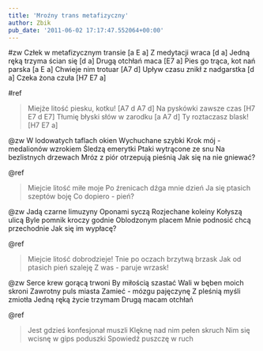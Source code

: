 ```yaml
---
title: 'Mroźny trans metafizyczny'
author: Zbik
pub_date: '2011-06-02 17:17:47.552064+00:00'
---
```


#zw
Człek w metafizycznym transie [a E a]
Z medytacji wraca [d a]
Jedną ręką trzyma ścian się [d a]
Drugą otchłań maca [E7 a]
Pies go trąca, kot nań parska [a E a]
Chwieje nim trotuar [A7 d]
Upływ czasu znikł z nadgarstka [d a]
Czeka żona czuła [H7 E7 a]

#ref
>Miejże litość piesku, kotku! [A7 d A7 d]
>Na pyskówki zawsze czas [H7 E7 d E7]
>Tłumię błyski słów w zarodku [a A7 d]
>Ty roztaczasz blask! [H7 E7 a]

@zw
W lodowatych taflach okien
Wychuchane szybki
Krok mój - medalionów wzrokiem
Śledzą emerytki
Ptaki wytrącone ze snu
Na bezlistnych drzewach
Mróz z piór otrzepują pieśnią
Jak się na nie gniewać?

@ref
>Miejcie litość miłe moje
>Po źrenicach dźga mnie dzień
>Ja się ptasich szeptów boję
>Co dopiero - pień?

@zw
Jadą czarne limuzyny
Oponami syczą
Rozjechane koleiny
Kołyszą ulicą
Byle pomnik kroczy godnie
Oblodzonym placem
Mnie podnosić chcą przechodnie
Jak się im wypłacę?

@ref
>Miejcie litość dobrodzieje!
>Tnie po oczach brzytwą brzask
>Jak od ptasich pień szaleję
>Z was - paruje wrzask!

@zw
Serce krew gorącą trwoni
By miłością szastać
Wali w bęben moich skroni
Zawrotny puls miasta
Zamieć - mózgu pajęczynę
Z pleśnią myśli zmiotła
Jedną ręką życie trzymam
Drugą macam otchłań

@ref
>Jest gdzieś konfesjonał muszli
>Klęknę nad nim pełen skruch
>Nim się wcisnę w gips poduszki
>Spowiedź puszczę w ruch